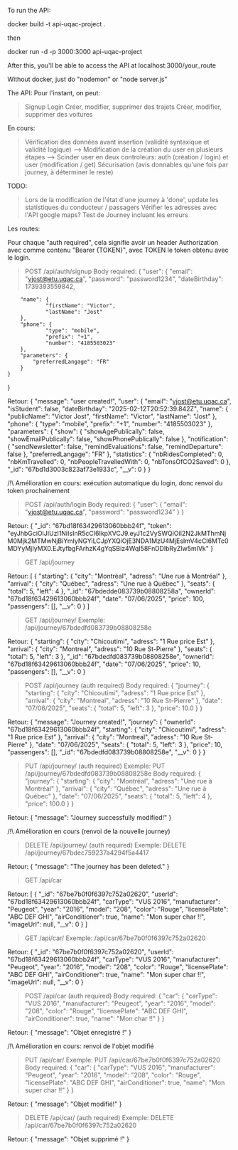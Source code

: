 To run the API:

docker build -t api-uqac-project .

then

docker run -d -p 3000:3000 api-uqac-project

After this, you'll be able to access the API at localhost:3000/your_route


Without docker, just do "nodemon" or "node server.js"


The API:
Pour l'instant, on peut:
> Signup
> Login
> Créer, modifier, supprimer des trajets
> Créer, modifier, supprimer des voitures

En cours:
> Vérification des données avant insertion (validité syntaxique et validité logique)
--> Modification de la création du user en plusieurs étapes
--> Scinder user en deux controleurs: auth (création / login) et user (modification / get)
> Sécurisation (avis donnables qu'une fois par journey, à déterminer le reste)

TODO:
> Lors de la modification de l'état d'une journey à 'done', update les statistiques du conducteur / passagers
> Vérifier les adresses avec l'API google maps?
> Test de Journey incluant les erreurs




Les routes:

Pour chaque "auth required", cela signifie avoir un header Authorization avec comme contenu "Bearer {TOKEN}", avec TOKEN le token obtenu avec le login.  


> POST /api/auth/signup
Body required:
{
	"user": {
		"email": "vjost@etu.uqac.ca",
		"password": "password1234",
		"dateBirthday": 1739393559842,

		"name": {
				"firstName": "Victor",
				"lastName": "Jost"
		},
		"phone": {
				"type": "mobile",
				"prefix": "+1",
				"number": "4185503023"
		},
		"parameters": {
			"preferredLangage": "FR"
		}
	}
}

Retour:
{
	"message": "user created!",
	"user": {
		"email": "vjost@etu.uqac.ca",
		"isStudent": false,
		"dateBirthday": "2025-02-12T20:52:39.842Z",
		"name": {
			"publicName": "Victor Jost",
			"firstName": "Victor",
			"lastName": "Jost"
		},
		"phone": {
			"type": "mobile",
			"prefix": "+1",
			"number": "4185503023"
		},
		"parameters": {
			"show": {
				"showAgePublically": false,
				"showEmailPublically": false,
				"showPhonePublically": false
			},
			"notification": {
				"sendNewsletter": false,
				"remindEvaluations": false,
				"remindDeparture": false
			},
			"preferredLangage": "FR"
		},
		"statistics": {
			"nbRidesCompleted": 0,
			"nbKmTravelled": 0,
			"nbPeopleTravelledWith": 0,
			"nbTonsOfCO2Saved": 0
		},
		"_id": "67bd1d3003c823af73e1933c",
		"__v": 0
	}
}

/!\ Amélioration en cours: exécution automatique du login, donc renvoi du token prochainement


> POST /api/auth/login
Body required:
{
	"user": {
		"email": "vjost@etu.uqac.ca",
		"password": "password1234"
	}
}

Retour:
{
	"_id": "67bd18f63429613060bbb24f",
	"token": "eyJhbGciOiJIUzI1NiIsInR5cCI6IkpXVCJ9.eyJ1c2VySWQiOiI2N2JkMThmNjM0Mjk2MTMwNjBiYmIyNGYiLCJpYXQiOjE3NDA1MzU4MjEsImV4cCI6MTc0MDYyMjIyMX0.EJtyfbgFArhzK4gYqSBiz4WqI58FnDDlbRyZlw5mIVk"
}


> GET /api/journey

Retour: 
[
	{
		"starting": {
			"city": "Montréal",
			"adress": "Une rue à Montréal"
		},
		"arrival": {
			"city": "Québec",
			"adress": "Une rue à Québec"
		},
		"seats": {
			"total": 5,
			"left": 4
		},
		"_id": "67bdedde083739b08808258a",
		"ownerId": "67bd18f63429613060bbb24f",
		"date": "07/06/2025",
		"price": 100,
		"passengers": [],
		"__v": 0
	}
]


> GET /api/journey/<id>
Exemple: /api/journey/67bdedfd083739b08808258e

Retour:
{
	"starting": {
		"city": "Chicoutimi",
		"adress": "1 Rue price Est"
	},
	"arrival": {
		"city": "Montreal",
		"adress": "10 Rue St-Pierre"
	},
	"seats": {
		"total": 5,
		"left": 3
	},
	"_id": "67bdedfd083739b08808258e",
	"ownerId": "67bd18f63429613060bbb24f",
	"date": "07/06/2025",
	"price": 10,
	"passengers": [],
	"__v": 0
}


> POST /api/journey (auth required)
Body required:
{
	"journey": {
		"starting": {
			"city": "Chicoutimi",
			"adress": "1 Rue price Est"
		},
		"arrival": {
			"city": "Montreal",
			"adress": "10 Rue St-Pierre"
		},
		"date": "07/06/2025",
		"seats": {
			"total": 5,
			"left": 3
		},
		"price": 10.0
	}
}

Retour:
{
	"message": "Journey created!",
	"journey": {
		"ownerId": "67bd18f63429613060bbb24f",
		"starting": {
			"city": "Chicoutimi",
			"adress": "1 Rue price Est"
		},
		"arrival": {
			"city": "Montreal",
			"adress": "10 Rue St-Pierre"
		},
		"date": "07/06/2025",
		"seats": {
			"total": 5,
			"left": 3
		},
		"price": 10,
		"passengers": [],
		"_id": "67bdedfd083739b08808258e",
		"__v": 0
	}
}


> PUT /api/journey/<id> (auth required)
Exemple: PUT /api/journey/67bdedfd083739b08808258e
Body required:
{
	"journey": {
		"starting": {
			"city": "Montréal",
			"adress": "Une rue à Montréal"
		},
		"arrival": {
			"city": "Québec",
			"adress": "Une rue à Québec"
		},
		"date": "07/06/2025",
		"seats": {
			"total": 5,
			"left": 4
		},
		"price": 100.0
	}
}

Retour:
{
	"message": "Journey successfully modified!"
}

/!\ Amélioration en cours (renvoi de la nouvelle journey)


> DELETE /api/journey/<id> (auth required)
Exemple: DELETE /api/journey/67bdec759237a4294f5a4417

Retour:
{
	"message": "The journey has been deleted."
}


> GET /api/car

Retour:
[
    {
        "_id": "67be7b0f0f6397c752a02620",
        "userId": "67bd18f63429613060bbb24f",
        "carType": "VUS 2016",
        "manufacturer": "Peugeot",
        "year": "2016",
        "model": "208",
        "color": "Rouge",
        "licensePlate": "ABC DEF GHI",
        "airConditioner": true,
        "name": "Mon super char !!",
        "imageUrl": null,
        "__v": 0
    }
]


> GET /api/car/<id>
Exemple: /api/car/67be7b0f0f6397c752a02620

Retour:
{
	"_id": "67be7b0f0f6397c752a02620",
	"userId": "67bd18f63429613060bbb24f",
	"carType": "VUS 2016",
	"manufacturer": "Peugeot",
	"year": "2016",
	"model": "208",
	"color": "Rouge",
	"licensePlate": "ABC DEF GHI",
	"airConditioner": true,
	"name": "Mon super char !!",
	"imageUrl": null,
	"__v": 0
}


> POST /api/car (auth required)
Body required:
{
	"car": {
		"carType": "VUS 2016",
		"manufacturer": "Peugeot",
		"year": "2016",
		"model": "208",
		"color": "Rouge",
		"licensePlate": "ABC DEF GHI",
		"airConditioner": true,
		"name": "Mon char !!"
	}
}

Retour:
{
	"message": "Objet enregistré !"
}

/!\ Amélioration en cours: renvoi de l'objet modifié


> PUT /api/car/<id>
Exemple: PUT /api/car/67be7b0f0f6397c752a02620
Body required:
{
	"car": {
		"carType": "VUS 2016",
		"manufacturer": "Peugeot",
		"year": "2016",
		"model": "208",
		"color": "Rouge",
		"licensePlate": "ABC DEF GHI",
		"airConditioner": true,
		"name": "Mon super char !!"
	}
}

Retour:
{
	"message": "Objet modifié!"
}


> DELETE /api/car/<id> (auth required)
Exemple: DELETE /api/car/67be7b0f0f6397c752a02620

Retour:
{
	"message": "Objet supprimé !"
}
